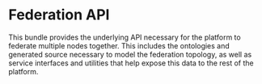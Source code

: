 # Federation API
This bundle provides the underlying API necessary for the platform to federate
multiple nodes together. This includes the ontologies and generated source necessary
to model the federation topology, as well as service interfaces and utilities that help
expose this data to the rest of the platform.
